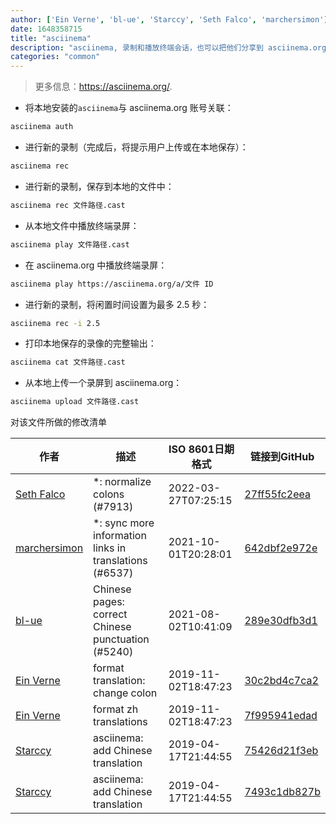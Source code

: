 ```yaml
---
author: ['Ein Verne', 'bl-ue', 'Starccy', 'Seth Falco', 'marchersimon']
date: 1648358715
title: "asciinema"
description: "asciinema, 录制和播放终端会话，也可以把他们分享到 asciinema.org."
categories: "common"
---
```

> 更多信息：<https://asciinema.org/>.

- 将本地安装的`asciinema`与 asciinema.org 账号关联：

```bash
asciinema auth
```

- 进行新的录制（完成后，将提示用户上传或在本地保存）：

```bash
asciinema rec
```

- 进行新的录制，保存到本地的文件中：

```bash
asciinema rec 文件路径.cast
```

- 从本地文件中播放终端录屏：

```bash
asciinema play 文件路径.cast
```

- 在 asciinema.org 中播放终端录屏：

```bash
asciinema play https://asciinema.org/a/文件 ID
```

- 进行新的录制，将闲置时间设置为最多 2.5 秒：

```bash
asciinema rec -i 2.5
```

- 打印本地保存的录像的完整输出：

```bash
asciinema cat 文件路径.cast
```

- 从本地上传一个录屏到 asciinema.org：

```bash
asciinema upload 文件路径.cast
```
对该文件所做的修改清单


作者 | 描述 | ISO 8601日期格式 | 链接到GitHub
------|-----|-----|-----
[Seth Falco](mailto:seth@falco.fun) | *: normalize colons (#7913) | 2022-03-27T07:25:15 | [27ff55fc2eea](https://github.com/tldr-pages/tldr/commit/27ff55fc2eea445eb5216c3b1d934960539fc024)
[marchersimon](mailto:50295997+marchersimon@users.noreply.github.com) | *: sync more information links in translations (#6537) | 2021-10-01T20:28:01 | [642dbf2e972e](https://github.com/tldr-pages/tldr/commit/642dbf2e972e388fab8c84ba3b4685fb862b6454)
[bl-ue](mailto:54780737+bl-ue@users.noreply.github.com) | Chinese pages: correct Chinese punctuation (#5240) | 2021-08-02T10:41:09 | [289e30dfb3d1](https://github.com/tldr-pages/tldr/commit/289e30dfb3d1d73bade9e3610e12bfc90e9270ae)
[Ein Verne](mailto:einverne@gmail.com) | format translation: change colon | 2019-11-02T18:47:23 | [30c2bd4c7ca2](https://github.com/tldr-pages/tldr/commit/30c2bd4c7ca2385e09cc00f15ad651e195b82e65)
[Ein Verne](mailto:einverne@gmail.com) | format zh translations | 2019-11-02T18:47:23 | [7f995941edad](https://github.com/tldr-pages/tldr/commit/7f995941edaddaa6bd3208856ec539f5439f7ef4)
[Starccy](mailto:452276725@qq.com) | asciinema: add Chinese translation | 2019-04-17T21:44:55 | [75426d21f3eb](https://github.com/tldr-pages/tldr/commit/75426d21f3eb79e1d1615b117f6d51bc6835bc32)
[Starccy](mailto:452276725@qq.com) | asciinema: add Chinese translation | 2019-04-17T21:44:55 | [7493c1db827b](https://github.com/tldr-pages/tldr/commit/7493c1db827b5821e3f761f03ada29988d7dbe7e)

